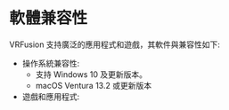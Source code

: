 <!-- markdownlint-disable MD022 -->
# 軟體兼容性
VRFusion 支持廣泛的應用程式和遊戲，其軟件與兼容性如下:
<!-- markdownlint-disable MD022 -->
- 操作系統兼容性:
  - 支持 Windows 10 及更新版本。
  - macOS Ventura 13.2 或更新版本
- 遊戲和應用程式:
